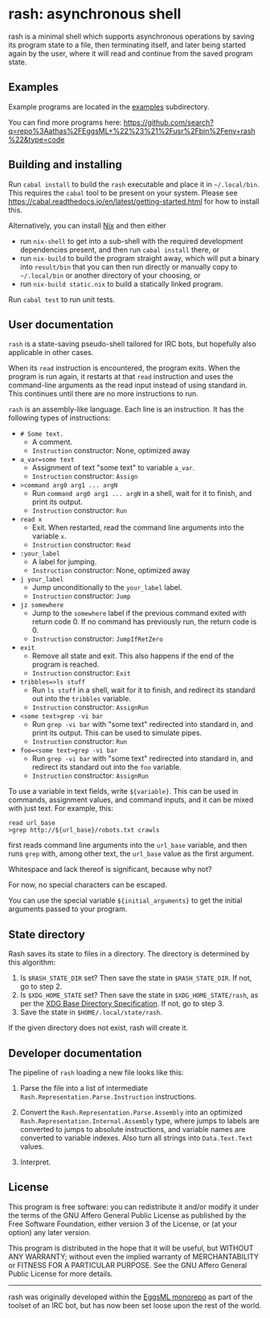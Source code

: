 # rash: asynchronous shell

rash is a minimal shell which supports asynchronous operations by saving
its program state to a file, then terminating itself, and later being
started again by the user, where it will read and continue from the
saved program state.

## Examples

Example programs are located in the [examples](./examples) subdirectory.

You can find more programs here:
https://github.com/search?q=repo%3Aathas%2FEggsML+%22%23%21%2Fusr%2Fbin%2Fenv+rash%22&type=code

## Building and installing

Run `cabal install` to build the `rash` executable and place it in
`~/.local/bin`.  This requires the `cabal` tool to be present on your
system.  Please see
https://cabal.readthedocs.io/en/latest/getting-started.html for how to
install this.

Alternatively, you can install [Nix](https://nixos.org/) and then either

  - run `nix-shell` to get into a sub-shell with the required development
    dependencies present, and then run `cabal install` there, or
  - run `nix-build` to build the program straight away, which will put a
    binary into `result/bin` that you can then run directly or manually
    copy to `~/.local/bin` or another directory of your choosing, or
  - run `nix-build static.nix` to build a statically linked program.

Run `cabal test` to run unit tests.

## User documentation

`rash` is a state-saving pseudo-shell tailored for IRC bots, but
hopefully also applicable in other cases.

When its `read` instruction is encountered, the program exits.  When the
program is run again, it restarts at that `read` instruction and uses
the command-line arguments as the read input instead of using standard
in.  This continues until there are no more instructions to run.

`rash` is an assembly-like language.  Each line is an instruction.  It
has the following types of instructions:

  - `# Some text.`
    - A comment.
    - `Instruction` constructor: None, optimized away
  - `a_var=some text`
    - Assignment of text "some text" to variable `a_var`.
    - `Instruction` constructor: `Assign`
  - `>command arg0 arg1 ... argN`
    - Run `command arg0 arg1 ... argN` in a shell, wait for it to
      finish, and print its output.
    - `Instruction` constructor: `Run`
  - `read x`
    - Exit.  When restarted, read the command line arguments into the
      variable `x`.
    - `Instruction` constructor: `Read`
  - `:your_label`
    - A label for jumping.
    - `Instruction` constructor: None, optimized away
  - `j your_label`
    - Jump unconditionally to the `your_label` label.
    - `Instruction` constructor: `Jump`
  - `jz somewhere`
    - Jump to the `somewhere` label if the previous command exited with
      return code 0.  If no command has previously run, the return code
      is 0.
    - `Instruction` constructor: `JumpIfRetZero`
  - `exit`
    - Remove all state and exit.  This also happens if the end of the
      program is reached.
    - `Instruction` constructor: `Exit`
  - `tribbles=>ls stuff`
    - Run `ls stuff` in a shell, wait for it to finish, and redirect its
      standard out into the `tribbles` variable.
    - `Instruction` constructor: `AssignRun`
  - `<some text>grep -vi bar`
    - Run `grep -vi bar` with "some text" redirected into standard in,
      and print its output.  This can be used to simulate pipes.
    - `Instruction` constructor: `Run`
  - `foo=<some text>grep -vi bar`
    - Run `grep -vi bar` with "some text" redirected into standard in,
      and redirect its standard out into the `foo` variable.
    - `Instruction` constructor: `AssignRun`

To use a variable in text fields, write `${variable}`.  This can be used
in commands, assignment values, and command inputs, and it can be mixed
with just text.  For example, this:

```
read url_base
>grep http://${url_base}/robots.txt crawls
```

first reads command line arguments into the `url_base` variable, and
then runs `grep` with, among other text, the `url_base` value as the
first argument.

Whitespace and lack thereof is significant, because why not?

For now, no special characters can be escaped.

You can use the special variable `${initial_arguments}` to get the
initial arguments passed to your program.

## State directory

Rash saves its state to files in a directory.  The directory is
determined by this algorithm:

  1. Is `$RASH_STATE_DIR` set?  Then save the state in
     `$RASH_STATE_DIR`.  If not, go to step 2.
  2. Is `$XDG_HOME_STATE` set?  Then save the state in
     `$XDG_HOME_STATE/rash`, as per the [XDG Base Directory
     Specification](https://specifications.freedesktop.org/basedir-spec/latest/#variables).
     If not, go to step 3.
  3. Save the state in `$HOME/.local/state/rash`.

If the given directory does not exist, rash will create it.

## Developer documentation

The pipeline of `rash` loading a new file looks like this:

  1. Parse the file into a list of intermediate
     `Rash.Representation.Parse.Instruction` instructions.

  2. Convert the `Rash.Representation.Parse.Assembly` into an optimized
     `Rash.Representation.Internal.Assembly` type, where jumps to labels
     are converted to jumps to absolute instructions, and variable names
     are converted to variable indexes.  Also turn all strings into
     `Data.Text.Text` values.

  3. Interpret.

## License

This program is free software: you can redistribute it and/or modify it
under the terms of the GNU Affero General Public License as published by
the Free Software Foundation, either version 3 of the License, or (at
your option) any later version.

This program is distributed in the hope that it will be useful, but
WITHOUT ANY WARRANTY; without even the implied warranty of
MERCHANTABILITY or FITNESS FOR A PARTICULAR PURPOSE. See the GNU Affero
General Public License for more details.

---

rash was originally developed within the
[EggsML monorepo](https://github.com/athas/EggsML) as part of the
toolset of an IRC bot, but has now been set loose upon the rest of the
world.
